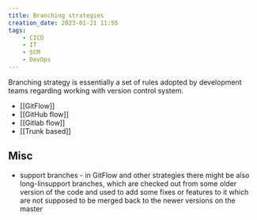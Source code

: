 ```yaml
---
title: Branching strategies
creation_date: 2023-01-21 11:55
tags:
	- CICD
	- IT
	- SCM
	- DevOps
---
```

Branching strategy is essentially a set of rules adopted by development teams regarding working with version control system.

- [[GitFlow]]
- [[GitHub flow]]
- [[Gitlab flow]]
- [[Trunk based]]

## Misc 

- support branches \- in GitFlow and other strategies there might be also long\-linsupport branches, which are checked out from some older version of the code and used to add some fixes or features to it which are not supposed to be merged back to the newer versions on the master

